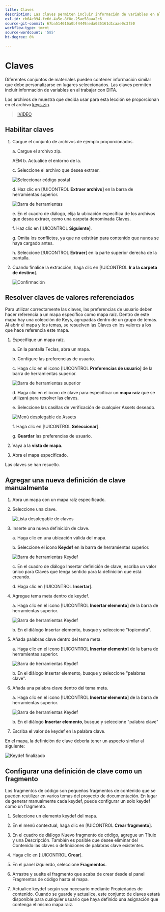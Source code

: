```yaml
---
title: Claves
description: Las claves permiten incluir información de variables en al trabajar con DITA en AEM Guides
exl-id: cb64e094-fe6d-4a5e-8f0e-25ae58aaa2c6
source-git-commit: 67ba514616a0bf4449aeda035161d1caae0c3f50
workflow-type: tm+mt
source-wordcount: '585'
ht-degree: 0%

---
```


# Claves

Diferentes conjuntos de materiales pueden contener información similar que debe personalizarse en lugares seleccionados. Las claves permiten incluir información de variables en al trabajar con DITA.

Los archivos de muestra que decida usar para esta lección se proporcionan en el archivo [keys.zip](assets/keys.zip).

>[!VIDEO](https://video.tv.adobe.com/v/342756?quality=12&learn=on)

## Habilitar claves

1. Cargue el conjunto de archivos de ejemplo proporcionados.

   a. Cargue el archivo zip.

   AEM b. Actualice el entorno de la.

   c. Seleccione el archivo que desea extraer.

   ![Seleccionar código postal](images/lesson-9/select-zip.png)

   d. Haz clic en [!UICONTROL **Extraer archivo**] en la barra de herramientas superior.

   ![Barra de herramientas](images/lesson-9/extract-archive.png)

   e. En el cuadro de diálogo, elija la ubicación específica de los archivos que desea extraer, como una carpeta denominada Claves.

   f. Haz clic en [!UICONTROL **Siguiente**].

   g. Omita los conflictos, ya que no existirán para contenido que nunca se haya cargado antes.

   h. Seleccione [!UICONTROL **Extraer**] en la parte superior derecha de la pantalla.

1. Cuando finalice la extracción, haga clic en [!UICONTROL **Ir a la carpeta de destino**].

   ![Confirmación](images/lesson-9/go-to-target.png)

## Resolver claves de valores referenciados

Para utilizar correctamente las claves, las preferencias de usuario deben hacer referencia a un mapa específico como mapa raíz. Dentro de este mapa hay una colección de Keys, agrupadas dentro de un grupo de temas. Al abrir el mapa y los temas, se resuelven las Claves en los valores a los que hace referencia este mapa.

1. Especifique un mapa raíz.

   a. En la pantalla Teclas, abra un mapa.

   b. Configure las preferencias de usuario.

   c. Haga clic en el icono [!UICONTROL **Preferencias de usuario**] de la barra de herramientas superior.

   ![Barra de herramientas superior](images/lesson-9/author-view.png)

   d. Haga clic en el icono de clave para especificar un **mapa raíz** que se utilizará para resolver las claves.

   e. Seleccione las casillas de verificación de cualquier Assets deseado.

   ![Menú desplegable de Assets](images/lesson-9/select-assets.png)

   f. Haga clic en [!UICONTROL **Seleccionar**].

   g. **Guardar** las preferencias de usuario.

1. Vaya a la **vista de mapa**.

1. Abra el mapa especificado.

Las claves se han resuelto.

## Agregar una nueva definición de clave manualmente

1. Abra un mapa con un mapa raíz especificado.

1. Seleccione una clave.

   ![Lista desplegable de claves](images/lesson-9/hybrid-key.png)

1. Inserte una nueva definición de clave.

   a. Haga clic en una ubicación válida del mapa.

   b. Seleccione el icono **Keydef** en la barra de herramientas superior.

   ![Barra de herramientas Keydef](images/lesson-9/key-icon.png)

   c. En el cuadro de diálogo Insertar definición de clave, escriba un valor único para Claves que tenga sentido para la definición que está creando.

   d. Haga clic en [!UICONTROL **Insertar**].

1. Agregue tema meta dentro de keydef.

   a. Haga clic en el icono [!UICONTROL **Insertar elemento**] de la barra de herramientas superior.

   ![Barra de herramientas Keydef](images/lesson-9/add-icon.png)

   b. En el diálogo Insertar elemento, busque y seleccione &quot;topicmeta&quot;.

1. Añada palabras clave dentro del tema meta.

   a. Haga clic en el icono [!UICONTROL **Insertar elemento**] de la barra de herramientas superior.

   ![Barra de herramientas Keydef](images/lesson-9/add-icon.png)

   b. En el diálogo Insertar elemento, busque y seleccione &quot;palabras clave&quot;.

1. Añada una palabra clave dentro del tema meta.

   a. Haga clic en el icono [!UICONTROL **Insertar elemento**] de la barra de herramientas superior.

   ![Barra de herramientas Keydef](images/lesson-9/add-icon.png)

   b. En el diálogo **Insertar elemento**, busque y seleccione &quot;palabra clave&quot;

1. Escriba el valor de keydef en la palabra clave.

En el mapa, la definición de clave debería tener un aspecto similar al siguiente:

![Keydef finalizado](images/lesson-9/keydef.png)

## Configurar una definición de clave como un fragmento

Los fragmentos de código son pequeños fragmentos de contenido que se pueden reutilizar en varios temas del proyecto de documentación. En lugar de generar manualmente cada keydef, puede configurar un solo keydef como un fragmento.

1. Seleccione un elemento keydef del mapa.

1. En el menú contextual, haga clic en [!UICONTROL **Crear fragmento**].

1. En el cuadro de diálogo Nuevo fragmento de código, agregue un Título y una Descripción.
También es posible que desee eliminar del Contenido las claves o definiciones de palabras clave existentes.

1. Haga clic en [!UICONTROL **Crear**].

1. En el panel izquierdo, seleccione **Fragmentos**.

1. Arrastre y suelte el fragmento que acaba de crear desde el panel Fragmentos de código hasta el mapa.

1. Actualice keydef según sea necesario mediante Propiedades de contenido.
Cuando se guarde y actualice, este conjunto de claves estará disponible para cualquier usuario que haya definido una asignación que contenga el mismo mapa raíz.
